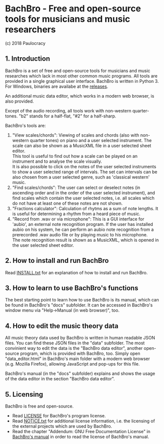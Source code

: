 # BachBro - Free and open-source tools for musicians and music researchers
(c) 2018 Paulocracy

## 1. Introduction
BachBro is a set of free and open-source tools for musicians
and music researches which lack in most other common music programs. All tools are
provided in a single graphical user interface. BachBro is written in Python 3.
For Windows, binaries are availabe at the [releases](https://github.com/Paulocracy/BachBro/releases).

 An additional music data editor, which works in a modern web browser, is also
provided.

 Except of the audio recording, all tools work with non-western quarter-tones.
"b2" stands for a half-flat, "#2" for a half-sharp.

BachBro's tools are:
 1.  "View scales/chords": Viewing of scales and chords (also with non-western quarter tones)
                           on piano and a user selected instrument. The scale can
                           also be shown as a MusicXML file in a user selected sheet
                           editor.<br>
                           This tool is useful to find out how a scale can be played on an instrument
                           and to analyse the scale visually.<br>
                           It is also possible to click on the notes of the user selected
                           instruments to show a user selected range of intervals. The set
                           can intervals can be also chosen from a user selected genre, such
                           as 'classical western' music.
 2. "Find scales/chords": The user can select or deselect notes (in ascending order and in
                           the order of the user selected instrument), and find scales which
                           contain the user selected notes, i.e. all scales which do not
                           have at least one of these notes are not shown.
 3. "Fractions calculator": Calculation of rhytms as a sum of note lengths. It is
                            useful for determining a rhythm from a heard piece of
                            music.
 4.  "Record from .wav or via microphone": This is a GUI interface for 'aubio', an external
                                            note recognition program. If the user has installed
                                            aubio on his system, he can perform an aubio note
                                            recognition from a prerecorded .wav audio file
                                            or by playing music to his microphone.<br>
                                            The note recognition result is shown as a MusicXML,
                                            which is opened in the user selected sheet editor.


## 2. How to install and run BachBro
Read [INSTALL.txt](./INSTALL.txt) for an explanation of how to install and run BachBro.

## 3. How to learn to use BachBro's functions
 The best starting point to learn how to use BachBro is its manual,
which can be found in BachBro's "docs" subfolder. It can be accessed
in BachBro's window menu via "Help->Manual (in web browser)", too.


## 4. How to edit the music theory data
 All music theory data used by BachBro is written in human readable JSON files.
You can find these JSON files in the "data" subfolder. The most convinient way to edit
the data is the "BachBro data editor", another open-source program, which is
provided with BachBro, too. Simply open "data_editor.html" in BachBro's
main folder with a modern web browser (e.g. Mozilla Firefox), allowing JavaScript and
pop-ups for this file.

 BachBro's manual (in the "docs" subfolder) explains and shows the usage of
the data editor in the section "BachBro data editor".


## 5. Licensing
BachBro is free and open-source.
* Read [LICENSE](./LICENSE) for BachBro's program license.
* Read [NOTICE.txt](./NOTICE.txt) for additional license information, i.e. the licensing of the
  external projects which are used by BachBro.
* Read the chapter "Addendum: GNU Free Documentation License" in [BachBro's manual](./docs/manual.html)
  in order to read the license of BachBro's manual.
